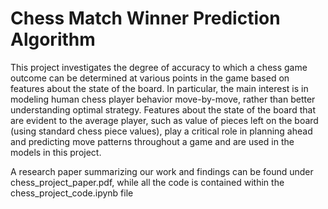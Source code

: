 # Chess Match Winner Prediction Algorithm
This project investigates the degree of accuracy to which a chess game outcome can be determined at various points in the game based on features about the state of the board. In particular, the main interest is in modeling human chess player behavior move-by-move, rather than better understanding optimal strategy. Features about the state of the board that are evident to the average player, such as value of pieces left on the board (using standard chess piece values), play a critical role in planning ahead and predicting move patterns throughout a game and are used in the models in this project.

A research paper summarizing our work and findings can be found under chess_project_paper.pdf, while all the code is contained within the chess_project_code.ipynb file
